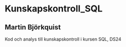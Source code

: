 # Kunskapskontroll_SQL
## Martin Björkquist
Kod och analys till kunskapskontroll i kursen SQL, DS24
